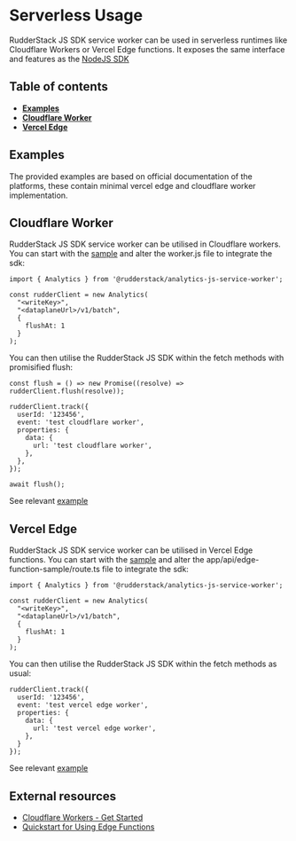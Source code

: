 # Serverless Usage

RudderStack JS SDK service worker can be used in serverless runtimes like Cloudflare Workers or Vercel Edge functions.
It exposes the same interface and features as the [NodeJS SDK](https://www.rudderstack.com/docs/sources/event-streams/sdks/rudderstack-node-sdk/)

## Table of contents

- [**Examples**](#examples)
- [**Cloudflare Worker**](#Cloudflare-Worker)
- [**Vercel Edge**](#Vercel-Edge)

## Examples

The provided examples are based on official documentation of the platforms, these contain minimal
vercel edge and cloudflare worker implementation.

## Cloudflare Worker

RudderStack JS SDK service worker can be utilised in Cloudflare workers. You can start with the
[sample](https://developers.cloudflare.com/workers/get-started/guide/) and alter the worker.js file
to integrate the sdk:

    import { Analytics } from '@rudderstack/analytics-js-service-worker';

    const rudderClient = new Analytics(
      "<writeKey>",
      "<dataplaneUrl>/v1/batch",
      {
        flushAt: 1
      }
    );

You can then utilise the RudderStack JS SDK within the fetch methods with promisified flush:

    const flush = () => new Promise((resolve) => rudderClient.flush(resolve));

    rudderClient.track({
      userId: '123456',
      event: 'test cloudflare worker',
      properties: {
        data: {
          url: 'test cloudflare worker',
        },
      },
    });

    await flush();

See relevant [example](https://github.com/rudderlabs/rudder-sdk-js/blob/main/examples/serverless/cloudflare-worker)

## Vercel Edge

RudderStack JS SDK service worker can be utilised in Vercel Edge functions. You can start with the
[sample](https://vercel.com/docs/functions/edge-functions/quickstart) and alter the
app/api/edge-function-sample/route.ts file to integrate the sdk:

    import { Analytics } from '@rudderstack/analytics-js-service-worker';

    const rudderClient = new Analytics(
      "<writeKey>",
      "<dataplaneUrl>/v1/batch",
      {
        flushAt: 1
      }
    );

You can then utilise the RudderStack JS SDK within the fetch methods as usual:

    rudderClient.track({
      userId: '123456',
      event: 'test vercel edge worker',
      properties: {
        data: {
          url: 'test vercel edge worker',
        },
      }
    });

See relevant [example](https://github.com/rudderlabs/rudder-sdk-js/blob/main/examples/serverless/vencel-edge)

## External resources

- [Cloudflare Workers - Get Started](https://developers.cloudflare.com/workers/get-started/guide/)
- [Quickstart for Using Edge Functions](https://vercel.com/docs/functions/edge-functions/quickstart)

